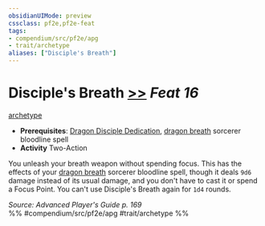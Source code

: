```yaml
---
obsidianUIMode: preview
cssclass: pf2e,pf2e-feat
tags:
- compendium/src/pf2e/apg
- trait/archetype
aliases: ["Disciple's Breath"]
---
```

# Disciple's Breath  [>>](chapter-9-playing-the-game.md#Actions "Two-Action") *Feat 16*  
[archetype](archetype.md "Archetype Feat Trait")  

- **Prerequisites**: [Dragon Disciple Dedication](dragon-disciple-dedication-apg.md), [dragon breath](dragon-breath.md) sorcerer bloodline spell
- **Activity** Two-Action

You unleash your breath weapon without spending focus. This has the effects of your [dragon breath](dragon-breath.md) sorcerer bloodline spell, though it deals `9d6` damage instead of its usual damage, and you don't have to cast it or spend a Focus Point. You can't use Disciple's Breath again for `1d4` rounds.

*Source: Advanced Player's Guide p. 169*  
%% #compendium/src/pf2e/apg #trait/archetype %%